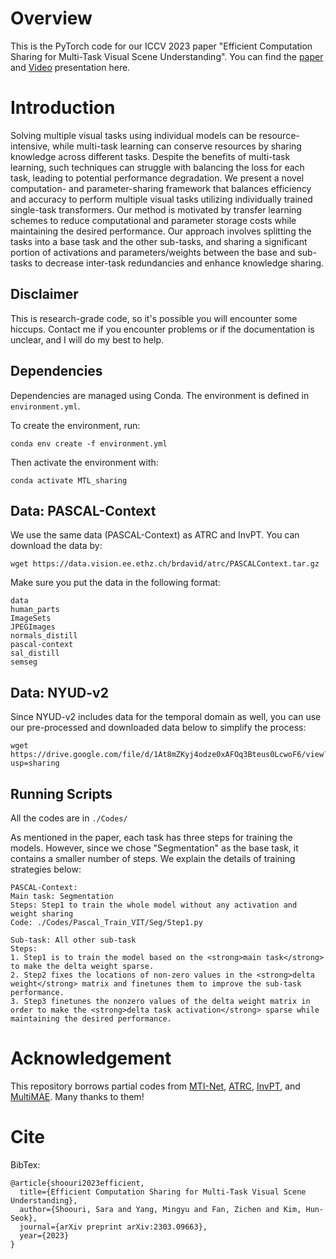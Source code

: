 # Overview #

This is the PyTorch code for our ICCV 2023 paper "Efficient Computation Sharing for Multi-Task Visual Scene Understanding". You can find the [paper](https://arxiv.org/pdf/2303.09663.pdf) and [Video](https://www.youtube.com/watch?v=ruMgsenxTCI&t=16s) presentation  here.

 # Introduction #

 Solving multiple visual tasks using individual models can be resource-intensive, while multi-task learning can conserve resources by sharing knowledge across different tasks.
Despite the benefits of multi-task learning, such techniques can struggle with balancing the loss for each task, leading to potential performance degradation. We present a novel computation- and parameter-sharing framework that balances efficiency and accuracy to perform multiple visual tasks utilizing individually trained single-task transformers.
Our method is motivated by transfer learning schemes to reduce computational and parameter storage costs while maintaining the desired performance. Our approach involves splitting the tasks into a base task and the other sub-tasks, and sharing a significant portion of activations and parameters/weights between the base and sub-tasks to decrease inter-task redundancies and enhance knowledge sharing. 
 ## Disclaimer ##
 
 This is research-grade code, so it's possible you will encounter some hiccups. Contact me if you encounter problems or if the documentation is unclear, and I will do my best to help.

 ## Dependencies ##

 Dependencies are managed using Conda. The environment is defined in  ``` environment.yml ```.

To create the environment, run: 

```
conda env create -f environment.yml
```

Then activate the environment with:

```
conda activate MTL_sharing
```
 

## Data: PASCAL-Context ##

We use the same data (PASCAL-Context) as ATRC and InvPT. You can download the data by:

```
wget https://data.vision.ee.ethz.ch/brdavid/atrc/PASCALContext.tar.gz
```

Make sure you put the data in the following format:

```
data
human_parts
ImageSets
JPEGImages
normals_distill
pascal-context
sal_distill
semseg
```
## Data: NYUD-v2 ##

Since NYUD-v2 includes data for the temporal domain as well, you can use our pre-processed and downloaded data below to simplify the process:

```
wget https://drive.google.com/file/d/1At8mZKyj4odze0xAFOq3Bteus0LcwoF6/view?usp=sharing
```
## Running Scripts ##
 All the codes are in ``` ./Codes/ ```

As mentioned in the paper, each task has three steps for training the models. However, since we chose "Segmentation" as the base task, it contains a smaller number of steps. We explain the details of training strategies below:
```
PASCAL-Context:
Main task: Segmentation
Steps: Step1 to train the whole model without any activation and weight sharing
Code: ./Codes/Pascal_Train_VIT/Seg/Step1.py

Sub-task: All other sub-task
Steps:
1. Step1 is to train the model based on the <strong>main task</strong> to make the delta weight sparse.
2. Step2 fixes the locations of non-zero values in the <strong>delta weight</strong> matrix and finetunes them to improve the sub-task performance.
3. Step3 finetunes the nonzero values of the delta weight matrix in order to make the <strong>delta task activation</strong> sparse while maintaining the desired performance.
```
 

# Acknowledgement #

This repository borrows partial codes from [MTI-Net](https://github.com/SimonVandenhende/Multi-Task-Learning-PyTorch), [ATRC](https://github.com/brdav/atrc), [InvPT](https://github.com/prismformore/Multi-Task-Transformer/tree/3b70fcc5a4f7053a7e32a9f85da5dda670c18fba?tab=readme-ov-file), and [MultiMAE](https://github.com/EPFL-VILAB/MultiMAE/tree/main). Many thanks to them!

# Cite #

BibTex:

```
@article{shoouri2023efficient,
  title={Efficient Computation Sharing for Multi-Task Visual Scene Understanding},
  author={Shoouri, Sara and Yang, Mingyu and Fan, Zichen and Kim, Hun-Seok},
  journal={arXiv preprint arXiv:2303.09663},
  year={2023}
}
```


